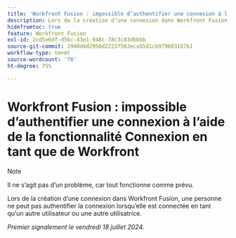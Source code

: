 ```yaml
---
title: 'Workfront Fusion : impossible d’authentifier une connexion à l’aide de la fonctionnalité Connexion en tant que de Workfront'
description: Lors de la création d’une connexion dans Workfront Fusion, un utilisateur ne peut pas authentifier la connexion s’il est connecté en tant qu’autre utilisateur.
hidefromtoc: true
feature: Workfront Fusion
exl-id: 2cd5e6df-d56c-43e1-948c-78c3c83dbbbb
source-git-commit: 1940d4d2956d22237563eca55d1cb979603187b1
workflow-type: tm+mt
source-wordcount: '78'
ht-degree: 75%

---
```


# Workfront Fusion : impossible d’authentifier une connexion à l’aide de la fonctionnalité Connexion en tant que de Workfront

>[!NOTE]
>
>Il ne s’agit pas d’un problème, car tout fonctionne comme prévu.

Lors de la création d’une connexion dans Workfront Fusion, une personne ne peut pas authentifier la connexion lorsqu’elle est connectée en tant qu’un autre utilisateur ou une autre utilisatrice.

_Premier signalement le vendredi 18 juillet 2024._

<!--CHECK ME - 1 VIEW APRIL-JUNE 2025-->

